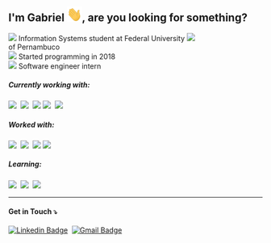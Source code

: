 
## I'm Gabriel <img src="https://raw.githubusercontent.com/ABSphreak/ABSphreak/master/gifs/Hi.gif" width="30px">, are you looking for something?
<img src="https://www.flaticon.com/svg/static/icons/svg/479/479026.svg" align=right width=150 />

<img src="https://emojipedia-us.s3.dualstack.us-west-1.amazonaws.com/thumbs/160/apple/271/school_1f3eb.png" width="20" /> Information Systems student at Federal University of Pernambuco  
<img src="https://emojipedia-us.s3.dualstack.us-west-1.amazonaws.com/thumbs/160/apple/271/triangular-flag_1f6a9.png" width="20" /> Started programming in 2018  
<img src="https://emojipedia-us.s3.dualstack.us-west-1.amazonaws.com/thumbs/160/apple/271/laptop_1f4bb.png" width="20" /> Software engineer intern  


##### Currently working with: <br>
<img height="30" src="https://devicon.dev/devicon.git/icons/html5/html5-original.svg"> &nbsp;<img height="30" src="https://devicon.dev/devicon.git/icons/css3/css3-original.svg"> &nbsp;<img height="30" src="https://devicon.dev/devicon.git/icons/javascript/javascript-original.svg">&nbsp;<img height="30" src="https://devicon.dev/devicon.git/icons/python/python-original.svg"> &nbsp;<img height="30" src="https://devicon.dev/devicon.git/icons/django/django-original.svg"> &nbsp; 


##### Worked with: <br>
<img height="30" src="https://devicon.dev/devicon.git/icons/rails/rails-plain-wordmark.svg"> &nbsp;<img height="30" src="https://devicon.dev/devicon.git/icons/sass/sass-original.svg"> &nbsp;<img height="30" src="https://devicon.dev/devicon.git/icons/ruby/ruby-original.svg">&nbsp;<img height="30" src="https://devicon.dev/devicon.git/icons/bootstrap/bootstrap-plain.svg">

##### Learning: <br>
<img height="30" src="https://devicon.dev/devicon.git/icons/go/go-line.svg"> &nbsp;<img height="30" src="https://devicon.dev/devicon.git/icons/rust/rust-plain.svg"> &nbsp;<img height="30" src="https://devicon.dev/devicon.git/icons/react/react-original.svg">

<hr>

#### Get in Touch ⤵️

[![Linkedin Badge](https://img.shields.io/badge/linkedin%20-%230077B5.svg?&style=for-the-badge&logo=linkedin&logoColor=white)](https://www.linkedin.com/in/gabriel-de-oliveira-ferreira-2a13b8191/) &nbsp;[![Gmail Badge](https://img.shields.io/badge/GMAIL-%23DC322F.svg?&style=for-the-badge&logo=gmail&logoColor=white)](mailto:gof2@cin.ufpe.br)
